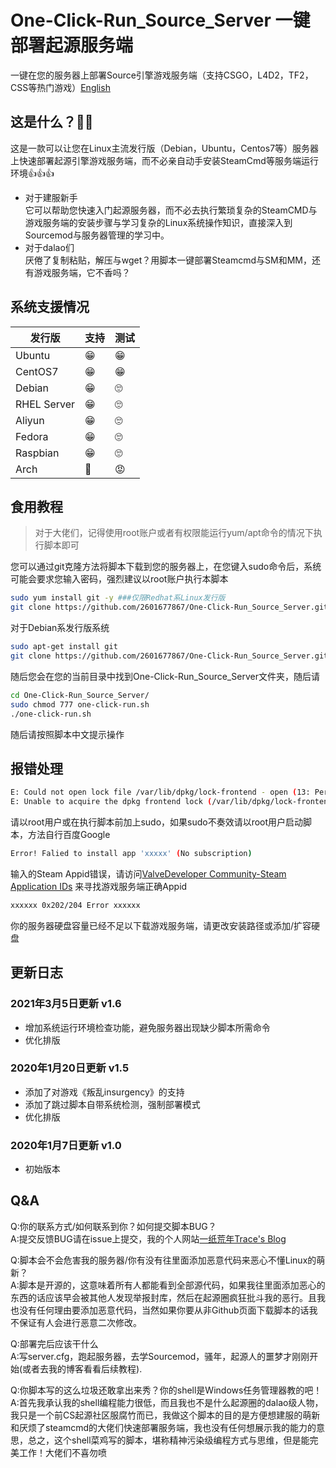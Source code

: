 # One-Click-Run_Source_Server 一键部署起源服务端 
一键在您的服务器上部署Source引擎游戏服务端（支持CSGO，L4D2，TF2，CSS等热门游戏）[English](https://github.com/2601677867/One-Click-Run_Source_Server/blob/main/README(EN).md)
## 这是什么？🤷‍♀️
这是一款可以让您在Linux主流发行版（Debian，Ubuntu，Centos7等）服务器上快速部署起源引擎游戏服务端，而不必亲自动手安装SteamCmd等服务端运行环境👍👍👍

* 对于建服新手<br> 
它可以帮助您快速入门起源服务器，而不必去执行繁琐复杂的SteamCMD与游戏服务端的安装步骤与学习复杂的Linux系统操作知识，直接深入到Sourcemod与服务器管理的学习中。
* 对于dalao们<br> 
厌倦了复制粘贴，解压与wget？用脚本一键部署Steamcmd与SM和MM，还有游戏服务端，它不香吗？

## 系统支援情况

| 发行版  | 支持| 测试|
| ---------- | -----------|---------- |
| Ubuntu     | 😁 | 😁 |     
| CentOS7    | 😁 | 😁 |  
| Debian     | 😁 | 🙄 |  
| RHEL Server| 😁 | 🙄 | 
| Aliyun     | 😁 | 🙄 |  
| Fedora     | 😁 | 🙄 | 
| Raspbian   | 😁 | 🙄 |  
| Arch       | 🤬 | 😡 |  



## 食用教程
> 对于大佬们，记得使用root账户或者有权限能运行yum/apt命令的情况下执行脚本即可<br> 

您可以通过git克隆方法将脚本下载到您的服务器上，在您键入sudo命令后，系统可能会要求您输入密码，强烈建议以root账户执行本脚本<br> 

```bash
sudo yum install git -y ###仅限Redhat系Linux发行版
git clone https://github.com/2601677867/One-Click-Run_Source_Server.git
```
对于Debian系发行版系统
```bash
sudo apt-get install git
git clone https://github.com/2601677867/One-Click-Run_Source_Server.git
```
随后您会在您的当前目录中找到One-Click-Run_Source_Server文件夹，随后请
```bash
cd One-Click-Run_Source_Server/
sudo chmod 777 one-click-run.sh
./one-click-run.sh
```
随后请按照脚本中文提示操作

## 报错处理

```bash
E: Could not open lock file /var/lib/dpkg/lock-frontend - open (13: Permission denied)
E: Unable to acquire the dpkg frontend lock (/var/lib/dpkg/lock-frontend), are you root?
```
请以root用户或在执行脚本前加上sudo，如果sudo不奏效请以root用户启动脚本，方法自行百度Google

```bash
Error! Falied to install app 'xxxxx' (No subscription)
```
输入的Steam Appid错误，请访问[ValveDeveloper Community-Steam Application IDs](https://developer.valvesoftware.com/wiki/Steam_Application_IDs) 来寻找游戏服务端正确Appid

```bash
xxxxxx 0x202/204 Error xxxxxx
```
你的服务器硬盘容量已经不足以下载游戏服务端，请更改安装路径或添加/扩容硬盘

## 更新日志

### 2021年3月5日更新 v1.6
- 增加系统运行环境检查功能，避免服务器出现缺少脚本所需命令
- 优化排版

### 2020年1月20日更新 v1.5
- 添加了对游戏《叛乱insurgency》的支持
- 添加了跳过脚本自带系统检测，强制部署模式
- 优化排版

### 2020年1月7日更新 v1.0 
- 初始版本



## Q&A
Q:你的联系方式/如何联系到你？如何提交脚本BUG？<br> 
A:提交反馈BUG请在issue上提交，我的个人网站[一纸荒年Trace's Blog](https://www.wtrace3zh.today) 

Q:脚本会不会危害我的服务器/你有没有往里面添加恶意代码来恶心不懂Linux的萌新？<br> 
A:脚本是开源的，这意味着所有人都能看到全部源代码，如果我往里面添加恶心的东西的话应该早会被其他人发现举报封库，然后在起源圈疯狂批斗我的恶行。且我也没有任何理由要添加恶意代码，当然如果你要从非Github页面下载脚本的话我不保证有人会进行恶意二次修改。

Q:部署完后应该干什么<br> 
A:写server.cfg，跑起服务器，去学Sourcemod，骚年，起源人的噩梦才刚刚开始(或者去我的博客看看后续教程).

Q:你脚本写的这么垃圾还敢拿出来秀？你的shell是Windows任务管理器教的吧！<br> 
A:首先我承认我的shell编程能力很低，而且我也不是什么起源圈的dalao级人物，我只是一个前CS起源社区服腐竹而已，我做这个脚本的目的是方便想建服的萌新和厌烦了steamcmd的大佬们快速部署服务端，我也没有任何想展示我的能力的意思，总之，这个shell菜鸡写的脚本，堪称精神污染级编程方式与思维，但是能完美工作！大佬们不喜勿喷
